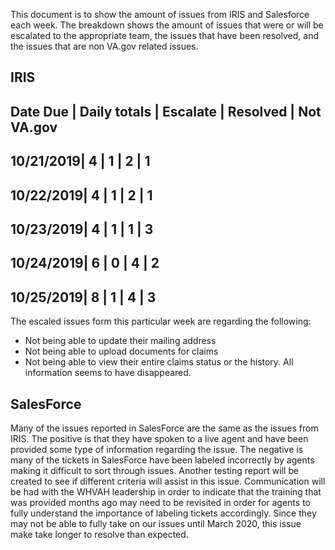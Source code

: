 This document is to show the amount of issues from IRIS and Salesforce each week.  The breakdown shows the amount of issues that 
were or will be escalated to the appropriate team, the issues that have been resolved, and the issues that are non VA.gov related issues.


## IRIS
 Date Due |	Daily totals | Escalate | Resolved | Not VA.gov
 ---------------------------------------------------------
10/21/2019|	     4	       |     1	    |     2	    |      1
----------------------------------------------------------
10/22/2019|	     4	       |     1	    |     2	    |      1
----------------------------------------------------------
10/23/2019|	     4	       |     1	    |     1	    |      3
----------------------------------------------------------
10/24/2019|	     6 	      |     0	    |     4	    |      2
----------------------------------------------------------
10/25/2019|	     8	       |     1	    |     4	    |      3
----------------------------------------------------------

The escaled issues form this particular week are regarding the following:
- Not being able to update their mailing address
- Not being able to upload documents for claims
- Not being able to view their entire claims status or the history.  All information seems to have disappeared.

## SalesForce
Many of the issues reported in SalesForce are the same as the issues from IRIS.  The positive is that they have spoken to a live agent and
have been provided some type of information regarding the issue.  The negative is many of the tickets in SalesForce have been labeled incorrectly by agents
making it difficult to sort through issues.  Another testing report will be created to see if different criteria will assist in this issue.
Communication will be had with the WHVAH leadership in order to indicate that the training that was provided months ago may need to be 
revisited in order for agents to fully understand the importance of labeling tickets accordingly.  Since they may not be able to fully take 
on our issues until March 2020, this issue make take longer to resolve than expected.
